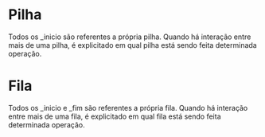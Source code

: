 # Pilha

Todos os _inicio são referentes a própria pilha. 
Quando há interação entre mais de uma pilha, é explicitado em qual pilha está sendo feita determinada operação.                  

# Fila

Todos os _inicio e _fim são referentes a própria fila.
Quando há interação entre mais de uma fila, é explicitado em qual fila está sendo feita determinada operação.        
